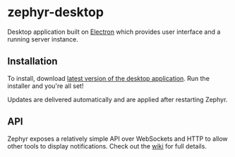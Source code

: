 # zephyr-desktop

Desktop application built on [Electron](http://electron.atom.io) which provides user interface and a running server instance.

## Installation
To install, download [latest version of the desktop application](https://github.com/ThomasGaubert/zephyr/releases/latest). Run the installer and you're all set!

Updates are delivered automatically and are applied after restarting Zephyr.

## API
Zephyr exposes a relatively simple API over WebSockets and HTTP to allow other tools to display notifications. Check out the [wiki](https://github.com/ThomasGaubert/zephyr/wiki) for full details.
